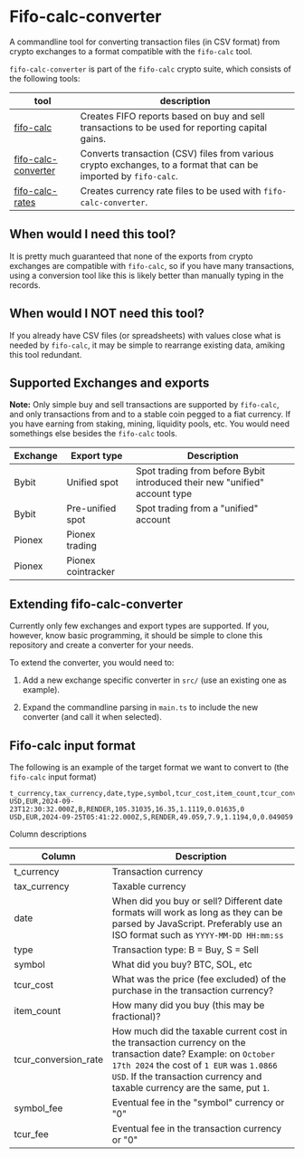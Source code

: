 # Fifo-calc-converter

A commandline tool for converting transaction files (in CSV format) from crypto exchanges to a
format compatible with the `fifo-calc` tool.

`fifo-calc-converter` is part of the `fifo-calc` crypto suite, which consists of the following
tools:

| tool                                                                      | description                                                                                                      |
| ------------------------------------------------------------------------- | ---------------------------------------------------------------------------------------------------------------- |
| [fifo-calc](https://github.com/Byskov-Soft/fifo-calc)                     | Creates FIFO reports based on buy and sell transactions to be used for reporting capital gains.                  |
| [fifo-calc-converter](https://github.com/Byskov-Soft/fifo-calc-converter) | Converts transaction (CSV) files from various crypto exchanges, to a format that can be imported by `fifo-calc`. |
| [fifo-calc-rates](https://github.com/Byskov-Soft/fifo-calc-rates)         | Creates currency rate files to be used with `fifo-calc-converter`.                                               |

## When would I need this tool?

It is pretty much guaranteed that none of the exports from crypto exchanges are compatible with
`fifo-calc`, so if you have many transactions, using a conversion tool like this is likely better
than manually typing in the records.

## When would I NOT need this tool?

If you already have CSV files (or spreadsheets) with values close what is needed by `fifo-calc`, it
may be simple to rearrange existing data, amiking this tool redundant.

## Supported Exchanges and exports

**Note:** Only simple buy and sell transactions are supported by `fifo-calc`, and only transactions
from and to a stable coin pegged to a fiat currency. If you have earning from staking, mining,
liquidity pools, etc. You would need somethings else besides the `fifo-calc` tools.

| Exchange | Export type        | Description                                                                |
| -------- | ------------------ | -------------------------------------------------------------------------- |
| Bybit    | Unified spot       | Spot trading from before Bybit introduced their new "unified" account type |
| Bybit    | Pre-unified spot   | Spot trading from a "unified" account                                      |
| Pionex   | Pionex trading     |                                                                            |
| Pionex   | Pionex cointracker |                                                                            |

## Extending fifo-calc-converter

Currently only few exchanges and export types are supported. If you, however, know basic
programming, it should be simple to clone this repository and create a converter for your needs.

To extend the converter, you would need to:

1. Add a new exchange specific converter in `src/` (use an existing one as example).

1. Expand the commandline parsing in `main.ts` to include the new converter (and call it when
   selected).

## Fifo-calc input format

The following is an example of the target format we want to convert to (the `fifo-calc` input
format)

```csv
t_currency,tax_currency,date,type,symbol,tcur_cost,item_count,tcur_conversion_rate,symbol_fee,tcur_fee
USD,EUR,2024-09-23T12:30:32.000Z,B,RENDER,105.31035,16.35,1.1119,0.01635,0
USD,EUR,2024-09-25T05:41:22.000Z,S,RENDER,49.059,7.9,1.1194,0,0.049059
```

Column descriptions

| Column               | Description                                                                                                                                                                                                                              |
| -------------------- | ---------------------------------------------------------------------------------------------------------------------------------------------------------------------------------------------------------------------------------------- |
| t_currency           | Transaction currency                                                                                                                                                                                                                     |
| tax_currency         | Taxable currency                                                                                                                                                                                                                         |
| date                 | When did you buy or sell? Different date formats will work as long as they can be parsed by JavaScript. Preferably use an ISO format such as `YYYY-MM-DD HH:mm:ss`                                                                       |
| type                 | Transaction type: B = Buy, S = Sell                                                                                                                                                                                                      |
| symbol               | What did you buy? BTC, SOL, etc                                                                                                                                                                                                          |
| tcur_cost            | What was the price (fee excluded) of the purchase in the transaction currency?                                                                                                                                                           |
| item_count           | How many did you buy (this may be fractional)?                                                                                                                                                                                           |
| tcur_conversion_rate | How much did the taxable current cost in the transaction currency on the transaction date? Example: on `October 17th 2024` the cost of `1 EUR` was `1.0866 USD`. If the transaction currency and taxable currency are the same, put `1`. |
| symbol_fee           | Eventual fee in the "symbol" currency or "0"                                                                                                                                                                                             |
| tcur_fee             | Eventual fee in the transaction currency or "0"                                                                                                                                                                                          |
